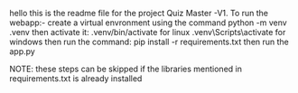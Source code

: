 hello this is the readme file for the project Quiz Master -V1.
To run the webapp:-
    create a virtual envronment using the command
        python -m venv .venv
    then activate it:
        .venv/bin/activate for linux
        .venv\Scripts\activate for windows
    then run the command:
        pip install -r requirements.txt
    then run the app.py



NOTE:   these steps can be skipped if the libraries mentioned in requirements.txt is already installed
        
